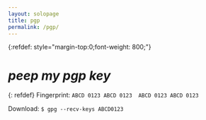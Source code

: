 ```yaml
---
layout: solopage
title: pgp
permalink: /pgp/
---
```

{:refdef: style="margin-top:0;font-weight: 800;"}
# *peep my pgp key*
{: refdef}
Fingerprint: `ABCD 0123 ABCD 0123  ABCD 0123 ABCD 0123`

Download: `$ gpg --recv-keys ABCD0123`


